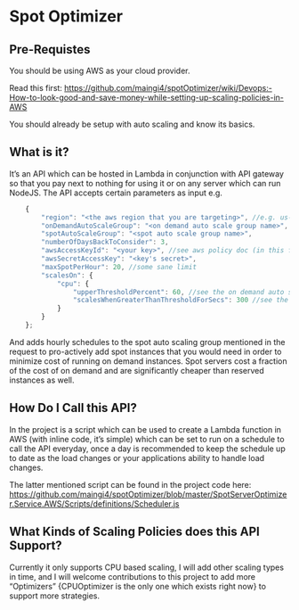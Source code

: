 Spot Optimizer
==============

Pre-Requistes
-------------

You should be using AWS as your cloud provider.

Read this first: <https://github.com/maingi4/spotOptimizer/wiki/Devops:-How-to-look-good-and-save-money-while-setting-up-scaling-policies-in-AWS>

You should already be setup with auto scaling and know its basics.

What is it?
-----------

It’s an API which can be hosted in Lambda in conjunction with API gateway so that you pay next to nothing for using it or on any server which can run NodeJS. The API accepts certain parameters as input e.g.

```javascript
    {
        "region": "<the aws region that you are targeting>", //e.g. us-east-1
        "onDemandAutoScaleGroup": "<on demand auto scale group name>",
        "spotAutoScaleGroup": "<spot auto scale group name>",
        "numberOfDaysBackToConsider": 3,
        "awsAccessKeyId": "<your key>", //see aws policy doc (in this folder) for the permissions required in the key.
        "awsSecretAccessKey": "<key's secret>",
        "maxSpotPerHour": 20, //some sane limit
        "scalesOn": {
            "cpu": {
                "upperThresholdPercent": 60, //see the on demand auto scale group's scaling policy for this. 
                "scalesWhenGreaterThanThresholdForSecs": 300 //see the on demand auto scale group's scaling policy for this. 
            }
        }
    };
```

And adds hourly schedules to the spot auto scaling group mentioned in the request to pro-actively add spot instances that you would need in order to minimize cost of running on demand instances. Spot servers cost a fraction of the cost of on demand and are significantly cheaper than reserved instances as well.

How Do I Call this API?
-----------------------

In the project is a script which can be used to create a Lambda function in AWS (with inline code, it’s simple) which can be set to run on a schedule to call the API everyday, once a day is recommended to keep the schedule up to date as the load changes or your applications ability to handle load changes.

The latter mentioned script can be found in the project code here: <https://github.com/maingi4/spotOptimizer/blob/master/SpotServerOptimizer.Service.AWS/Scripts/definitions/Scheduler.js>

What Kinds of Scaling Policies does this API Support?
-----------------------------------------------------

Currently it only supports CPU based scaling, I will add other scaling types in time, and I will welcome contributions to this project to add more “Optimizers” {CPUOptimizer is the only one which exists right now} to support more strategies.
